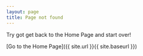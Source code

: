 ```yaml
---
layout: page
title: Page not found
---
```


Try got get back to the Home Page and start over! 

[Go to the Home Page]({{ site.url }}{{ site.baseurl }})
